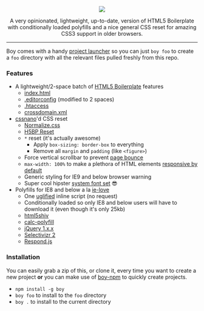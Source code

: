 <p align="center">
  <img src="http://corysimmons.github.io/boy/boy-logo.svg">
</p>

<p align="center">
  A very opinionated, lightweight, up-to-date, version of HTML5 Boilerplate with conditionally loaded polyfills and a nice general CSS reset for amazing CSS3 support in older browsers.
</p>

---

Boy comes with a handy [project launcher](#installation) so you can just `boy foo` to create a `foo` directory with all the relevant files pulled freshly from this repo.

### Features
- A lightweight/2-space batch of [HTML5 Boilerplate](https://html5boilerplate.com/) features
  - [index.html](https://github.com/h5bp/html5-boilerplate/blob/master/dist/index.html)
  - [.editorconfig](https://github.com/h5bp/html5-boilerplate/blob/master/dist/.editorconfig) (modified to 2 spaces)
  - [.htaccess](https://github.com/h5bp/html5-boilerplate/blob/master/dist/.htaccess)
  - [crossdomain.xml](https://github.com/h5bp/html5-boilerplate/blob/master/dist/crossdomain.xml)
- [cssnano](http://cssnano.co/)'d CSS reset
  - [Normalize.css](https://necolas.github.io/normalize.css/)
  - [H5BP Reset](https://github.com/h5bp/html5-boilerplate/blob/master/dist/css/main.css)
  - `*` reset (it's actually awesome)
    - Apply `box-sizing: border-box` to everything
    - Remove all `margin` and `padding` (like `<figure>`)
  - Force vertical scrollbar to prevent [page bounce](https://css-tricks.com/eliminate-jumps-in-horizontal-centering-by-forcing-a-scroll-bar)
  - `max-width: 100%` to make a plethora of HTML elements [responsive by default](http://unstoppablerobotninja.com/entry/fluid-images)
  - Generic styling for IE9 and below browser warning
  - Super cool hipster [system font set](https://www.smashingmagazine.com/2015/11/using-system-ui-fonts-practical-guide/) :sunglasses:
- Polyfills for IE8 and below a la [ie-love](https://github.com/corysimmons/ie-love)
  - One [uglified](https://github.com/mishoo/UglifyJS) inline script (no request)
  - Conditionally loaded so only IE8 and below users will have to download it (even though it's only 25kb)
  - [html5shiv](https://github.com/aFarkas/html5shiv)
  - [calc-polyfill](https://github.com/closingtag/calc-polyfill)
  - [jQuery 1.x.x](https://jquery.com/download/)
  - [Selectivizr 2](https://github.com/corysimmons/selectivizr2)
  - [Respond.js](https://github.com/scottjehl/Respond)

### Installation
You can easily grab a zip of this, or clone it, every time you want to create a new project **or** you can make use of [boy-npm](https://github.com/corysimmons/boy-npm) to quickly create projects.

- `npm install -g boy`
- `boy foo` to install to the `foo` directory
- `boy .` to install to the current directory
